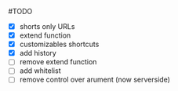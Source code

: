 #TODO
- [x] shorts only URLs
- [x] extend function
- [x] customizables shortcuts
- [x] add history
- [ ] remove extend function
- [ ] add whitelist
- [ ] remove control over arument (now serverside)
